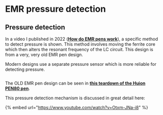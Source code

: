 # EMR pressure detection

## Pressure detection

In a video I published in 2022 ([**How do EMR pens work**](https://www.youtube.com/watch?v=Vv668I4LEdg)), a specific method to detect pressure is shown. This method involves moving the ferrite core which then alters the resonant frequency of the LC circuit. This design is from a very, very old EMR pen design.&#x20;

Modern designs use a separate pressure sensor which is more reliable for detecting pressure.

<figure><img src="../../.gitbook/assets/7P SLIDE EMR Old New Design (1).png" alt=""><figcaption></figcaption></figure>

The OLD EMR pen design can be seen in [**this teardown of the Huion PEN80 pen**](../../guides/pens/pen-teardown-huion-pen80.md).

This pressure detection mechanism is discussed in great detail here:

{% embed url="https://www.youtube.com/watch?v=Otxm-JNa-i8" %}
